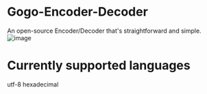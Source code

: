 # Gogo-Encoder-Decoder
An open-source Encoder/Decoder that's straightforward and simple.
![image](https://github.com/user-attachments/assets/abe43720-9608-4f15-b294-c79f34739763)

# Currently supported languages
utf-8
hexadecimal
